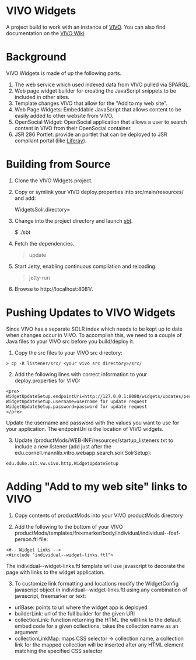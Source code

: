 # VIVO Widgets

A project build to work with an instance of [VIVO](http://vivoweb.org/).  You can also find documentation on the [VIVO Wiki](http://sourceforge.net/apps/mediawiki/vivo/index.php?title=VIVO_Widgets)

# Background

VIVO Widgets is made of up the following parts.

  1. The web service which used indexed data from VIVO pulled via SPARQL.
  1. Web page widget builder for creating the JavaScript snippets to be included in other sites.
  1. Template changes VIVO that allow for the "Add to my web site".
  1. Web Page Widgets: Embeddable JavaScript that allows content to be easily added to other website from VIVO.
  1. OpenSocial Widget: OpenSocial application that allows a user to search content in VIVO from their OpenSocial container.
  1. JSR 286 Portlet: provide an portlet that can be deployed to JSR compliant portal (like [Liferay](http://www.liferay.com/)).


# Building from Source

  1. Clone the VIVO Widgets project.

  2. Copy or symlink your VIVO deploy.properties into src/main/resources/ and add:

      WidgetsSolr.directory=<path to the solr directory in the vivo_widgets project>

  3. Change into the project directory and launch [sbt](http://code.google.com/p/simple-build-tool).

      $ ./sbt

  4. Fetch the dependencies.

      > update

  5. Start Jetty, enabling continuous compilation and reloading.

      > jetty-run

  6. Browse to http://localhost:8081/.
  
# Pushing Updates to VIVO Widgets

Since VIVO has a separate SOLR index which needs to be kept up to date when changes occur in VIVO.  To accomplish this, we need to a couple of Java files to your VIVO src before you build/deploy it.

  1. Copy the src files to your VIVO src directory:
  
    > cp -R listener/src/ <your vivo src directory>/src/
      
  2. Add the following lines with correct information to your deploy.properties for VIVO:
  
    <pre>
    WidgetUpdateSetup.endpointUri=http://127.0.0.1:8080/widgets/updates/person/uri
    WidgetUpdateSetup.username=username for update request
    WidgetUpdateSetup.password=password for update request
    </pre>
      
  Update the username and password with the values you want to use for your application.  The endpointUri is the location of VIVO widgets.
  
  3. Update <your vivo src directory>/productMods/WEB-INF/resources/startup\_listeners.txt to include a new listener (add just after the edu.cornell.mannlib.vitro.webapp.search.solr.SolrSetup):

    edu.duke.oit.vw.vivo.http.WidgetUpdateSetup

# Adding "Add to my web site" links to VIVO


  1. Copy contents of productMods into your VIVO productMods directory

  2. Add the following to the bottom of your VIVO productMods/templates/freemarker/body/individual/individual--foaf-person.ftl file:

    <#-- Widget Links -->
    <#include "individual--widget-links.ftl">

  The individual--widget-links.ftl template will use javascript to decorate the page with links to the widget application.

  3. To customize link formatting and locations modify the WidgetConfig javascript object in individual--widget-links.ftl using any combination of javascript, freemarker or text:


  * urlBase: points to url where the widget app is deployed
  * builderLink: url of the full builder for the given URI
  * collectionLink: function returning the HTML the will link to the default embed code for a given collections, takes the collection name as an argument
  * collectionLinkMap: maps CSS selector -> collection name, a collection link for the mapped collection will be inserted after any HTML element matching the specified CSS selector
